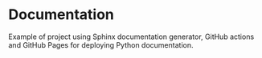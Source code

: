 # Documentation

Example of project using Sphinx documentation generator, GitHub actions and GitHub Pages for deploying Python documentation.
